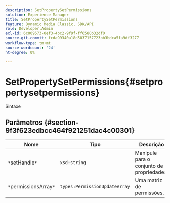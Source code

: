 ```yaml
---
description: SetPropertySetPermissions
solution: Experience Manager
title: SetPropertySetPermissions
feature: Dynamic Media Classic, SDK/API
role: Developer,Admin
exl-id: 6c009573-0ef3-4bc2-9f9f-ff6580b32df0
source-git-commit: fcda99340a18d5037157723bb3bdca5fa9df3277
workflow-type: tm+mt
source-wordcount: '24'
ht-degree: 0%

---
```


# SetPropertySetPermissions{#setpropertysetpermissions}

Sintaxe

## Parâmetros {#section-9f3f623edbcc464f921251dac4c00301}

| Nome | Tipo | Descrição |
|---|---|---|
| `*`setHandle`*` | `xsd:string` | Manipule para o conjunto de propriedades. |
| `*`permissionsArray`*` | `types:PermissionUpdateArray` | Uma matriz de permissões. |
